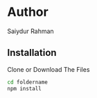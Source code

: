 # Author

Saiydur Rahman

## Installation

Clone or Download The Files

```bash
cd foldername
npm install 
```
